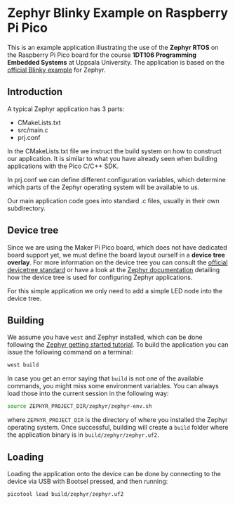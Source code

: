 # Zephyr Blinky Example on Raspberry Pi Pico 

This is an example application illustrating the use of the **Zephyr RTOS** on the Raspberry Pi Pico board for the course **1DT106 Programming Embedded Systems** at Uppsala University.
The application is based on the [official Blinky example](https://github.com/zephyrproject-rtos/zephyr/tree/main/samples/basic/blinky) for Zephyr.

## Introduction 

A typical Zephyr application has 3 parts: 

- CMakeLists.txt 
- src/main.c 
- prj.conf 

In the CMakeLists.txt file we instruct the build system on how to construct our application.
It is similar to what you have already seen when building applications with the Pico C/C++ SDK. 

In prj.conf we can define different configuration variables, which determine which parts of the Zephyr operating system will be available to us. 

Our main application code goes into standard .c files, usually in their own subdirectory. 

## Device tree 

Since we are using the Maker Pi Pico board, which does not have dedicated board support yet, we must define the board layout ourself in a **device tree overlay**.
For more information on the device tree you can consult the [official devicetree standard](https://www.devicetree.org) or have a look at the [Zephyr documentation](https://docs.zephyrproject.org/latest/build/dts/index.html) detailing how the device tree is used for configuring Zephyr applications.

For this simple application we only need to add a simple LED node into the device tree.


## Building 

We assume you have `west` and Zephyr installed, which can be done following the [Zephyr getting started tutorial](https://docs.zephyrproject.org/latest/develop/getting_started/index.html).
To build the application you can issue the following command on a terminal: 

```bash 
west build 
```

In case you get an error saying that `build` is not one of the available commands, you might miss some environment variables. You can always load those into the current session in the following way: 

```bash 
source ZEPHYR_PROJECT_DIR/zephyr/zephyr-env.sh 
``` 

where `ZEPHYR_PROJECT_DIR` is the directory of where you installed the Zephyr operating system.
Once successful, building will create a `build` folder where the application binary is in `build/zephyr/zephyr.uf2`.

## Loading

Loading the application onto the device can be done by connecting to the device via USB with Bootsel pressed, and then running:

```bash
picotool load build/zephyr/zephyr.uf2 
```